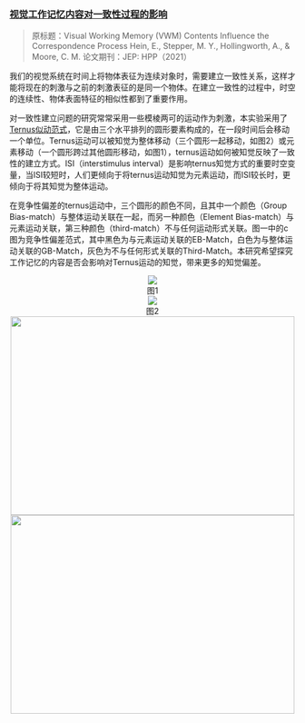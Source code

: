 ### [**视觉工作记忆内容对一致性过程的影响**](https://mp.weixin.qq.com/s?__biz=MzIxNjE3OTUxNA==&mid=2247485062&idx=1&sn=4da605041fc12277d214edb91f259db3&chksm=978db0d3a0fa39c509e0b71700ca32ca1852c4ef6944dc8b311e6eb9eb9954652e63d1e07530&scene=126&sessionid=1618832940&key=b29dc7ac64daae53dc2b0b53c8b872a3f0b005bdf43dc39a0d01472b315d02c14726303860a121fafc60cebc0c37eed73dfe7fce6b5d6752cbecf00f7dc0f15e049bb2d742395f4550344a134b41d0853aca47819e335c5bd9dfc01f28cea2bfe37e66bb4c335c7138b68428c7fa1b1d4704f5de9af180ccb10f076f48800d4a&ascene=1&uin=NzE4NTkwNDg1&devicetype=Windows+10+x64&version=63000039&lang=zh_CN&exportkey=A1BfyOMuTafjteMeGl%2F%2Bm7k%3D&pass_ticket=ujf0jNYWvsOuHL4sz%2F0%2BSIu%2BNwv1PHo1QrV2Ov3lRexZ%2FRqVHCrLw5PXiHsMiCvU&wx_header=0)
>原标题：Visual Working Memory (VWM) Contents Influence the Correspondence Process
>Hein, E., Stepper, M. Y., Hollingworth, A., & Moore, C. M.
>论文期刊：JEP: HPP（2021）

我们的视觉系统在时间上将物体表征为连续对象时，需要建立一致性关系，这样才能将现在的刺激与之前的刺激表征的是同一个物体。在建立一致性的过程中，时空的连续性、物体表面特征的相似性都到了重要作用。

对一致性建立问题的研究常常采用一些模棱两可的运动作为刺激，本实验采用了[Ternus似动范式](https://en.wikipedia.org/wiki/Ternus_illusion)，它是由三个水平排列的圆形要素构成的，在一段时间后会移动一个单位。Ternus运动可以被知觉为整体移动（三个圆形一起移动，如图2）或元素移动（一个圆形跨过其他圆形移动，如图1），ternus运动如何被知觉反映了一致性的建立方式。ISI（interstimulus interval）是影响ternus知觉方式的重要时空变量，当ISI较短时，人们更倾向于将ternus运动知觉为元素运动，而ISI较长时，更倾向于将其知觉为整体运动。

在竞争性偏差的ternus运动中，三个圆形的颜色不同，且其中一个颜色（Group Bias-match）与整体运动关联在一起，而另一种颜色（Element Bias-match）与元素运动关联，第三种颜色（third-match）不与任何运动形式关联。图一中的c图为竞争性偏差范式，其中黑色为与元素运动关联的EB-Match，白色为与整体运动关联的GB-Match，灰色为不与任何形式关联的Third-Match。本研究希望探究工作记忆的内容是否会影响对Ternus运动的知觉，带来更多的知觉偏差。


<div align=center><img src="https://upload.wikimedia.org/wikipedia/commons/8/81/Element_motion_in_a_Ternus_display.gif" ></div>

<center>图1</center>

<div align=center><img src="https://upload.wikimedia.org/wikipedia/commons/7/77/Group_motion_in_a_Ternus_display.gif" ></div>

<center>图2</center>

<div align=center><img src="https://media.springernature.com/full/springer-static/image/art%3A10.3758%2Fs13414-018-1589-5/MediaObjects/13414_2018_1589_Fig1_HTML.png?as=webp"  height="350px" width="500px"></div>


<div align=center><img src="https://user-images.githubusercontent.com/80901934/115233813-efeef980-a14a-11eb-80f8-f583c7221d88.png"  height="350px" width="500px" ></div>
